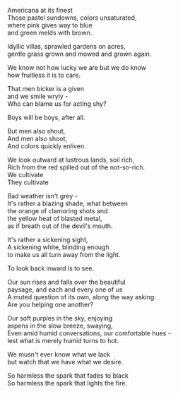 Americana at its finest\
Those pastel sundowns, colors unsaturated,\
where pink gives way to blue\
and green melds with brown.

Idyllic villas, sprawled gardens on acres,\
gentle grass grown and mowed and grown again.

We know not how lucky we are but we do know\
how fruitless it is to care.

That men bicker is a given\
and we smile wryly -\
Who can blame us for acting shy?

Boys will be boys, after all.

But men also shout,\
And men also shoot,\
And colors quickly enliven.

We look outward at lustrous lands, soil rich,\
Rich from the red spilled out of the not-so-rich.\
We cultivate\
They cultivate

Bad weather isn't grey -\
It's rather a blazing shade, what between\
the orange of clamoring shots and\
the yellow heat of blasted metal,\
as if breath out of the devil's mouth.

It's rather a sickening sight,\
A sickening white, blinding enough\
to make us all turn away from the light.

To look back inward is to see.

Our sun rises and falls over the beautiful\
paysage, and each and every one of us\
A muted question of its own, along the way asking:\
Are you helping one another?

Our soft purples in the sky, enjoying\
aspens in the slow breeze, swaying,\
Even amid humid conversations, our comfortable hues -\
lest what is merely humid turns to hot.

We musn't ever know what we lack\
but watch that we have what we desire.

So harmless the spark that fades to black\
So harmless the spark that lights the fire.